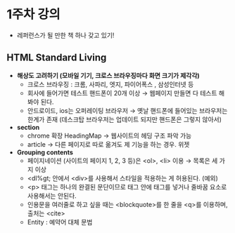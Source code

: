 # 1주차 강의

- 레퍼런스가 될 만한 책 하나 갖고 있기!

## HTML Standard Living

- **해상도 고려하기 (모바일 기기, 크로스 브라우징마다 화면 크기가 제각각)**
  - 크로스 브라우징 : 크롬, 사파리, 엣지, 파이어폭스 , 삼성인터넷 등
  - 회사에 들어가면 테스트 핸드폰이 20개 이상 → 웹페이지 만들면 다 테스트 해봐야 된다.
  - 안드로이드, ios는 오퍼레이팅 브라우저 → 옛날 핸드폰에 들어있는 브라우저는 한계가 존재 (데스크탑 브라우저는 업데이트 되지만 핸드폰은 그렇지 않아서)
- **section**
  - chrome 확장 HeadingMap → 웹사이트의 헤딩 구조 파악 가능
  - article → 다른 페이지로 따로 옮겨도 제 기능을 하는 경우. 위젯
- **Grouping contents**
  - 페이지네이션 (사이트의 페이지 1, 2, 3 등)은 &lt;ol&gt;, &lt;li&gt; 이용 → 목록은 세 가지 이상
  - &lt;dl%gt; 안에서 &lt;div&gt;를 사용해서 스타일을 적용하는 게 허용된다. (예외)
  - &lt;p&gt; 태그는 하나의 완결된 문단이므로 태그 안에 태그를 넣거나 줄바꿈 요소로 사용해서는 안된다.
  - 인용문을 여러줄로 하고 싶을 때는 &lt;blockquote&gt;를 한 줄을 &lt;q&gt;를 이용하며, 출처는 &lt;cite&gt;
  - Entity : 예약어 대체 문법
